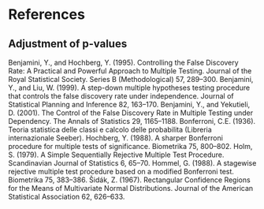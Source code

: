 # References

## Adjustment of p-values

Benjamini, Y., and Hochberg, Y. (1995). Controlling the False Discovery Rate: A Practical and Powerful Approach to Multiple Testing. Journal of the Royal Statistical Society. Series B (Methodological) 57, 289–300.
Benjamini, Y., and Liu, W. (1999). A step-down multiple hypotheses testing procedure that controls the false discovery rate under independence. Journal of Statistical Planning and Inference 82, 163–170.
Benjamini, Y., and Yekutieli, D. (2001). The Control of the False Discovery Rate in Multiple Testing under Dependency. The Annals of Statistics 29, 1165–1188.
Bonferroni, C.E. (1936). Teoria statistica delle classi e calcolo delle probabilita (Libreria internazionale Seeber).
Hochberg, Y. (1988). A sharper Bonferroni procedure for multiple tests of significance. Biometrika 75, 800–802.
Holm, S. (1979). A Simple Sequentially Rejective Multiple Test Procedure. Scandinavian Journal of Statistics 6, 65–70.
Hommel, G. (1988). A stagewise rejective multiple test procedure based on a modified Bonferroni test. Biometrika 75, 383–386.
Šidák, Z. (1967). Rectangular Confidence Regions for the Means of Multivariate Normal Distributions. Journal of the American Statistical Association 62, 626–633.
